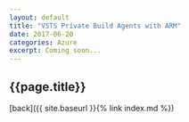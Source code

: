 ```yaml
---
layout: default
title: "VSTS Private Build Agents with ARM"
date: 2017-06-20
categories: Azure
excerpt: Coming soon...
---
```


## {{page.title}}

[back]({{ site.baseurl }}{% link index.md %})